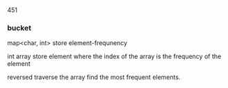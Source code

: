 451

### bucket
map<char, int> store element-frequnency

int array store element where the index of the array is the frequency of the element

reversed traverse the array find the most frequent elements.